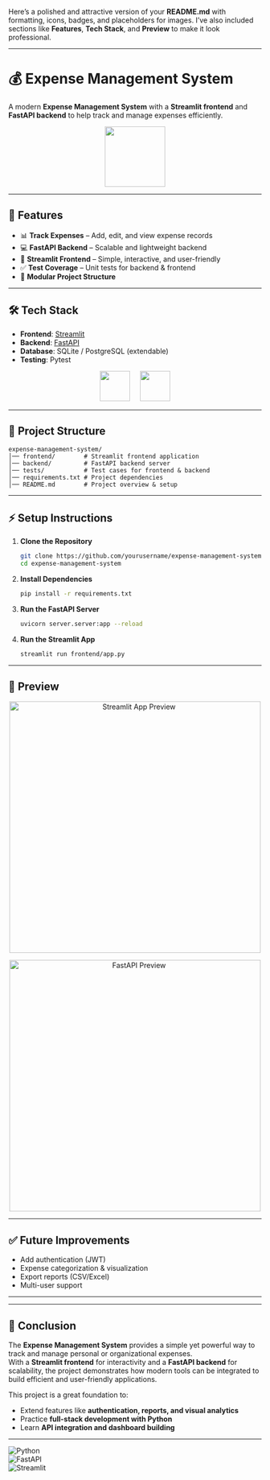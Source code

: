 Here’s a polished and attractive version of your **README.md** with formatting, icons, badges, and placeholders for images. I’ve also included sections like **Features**, **Tech Stack**, and **Preview** to make it look professional.

---

# 💰 Expense Management System

A modern **Expense Management System** with a **Streamlit frontend** and **FastAPI backend** to help track and manage expenses efficiently.

<p align="center">
  <img src="https://img.icons8.com/external-flat-juicy-fish/344/external-expense-finance-flat-flat-juicy-fish.png" width="120"/>
</p>  

---

## 🚀 Features

* 📊 **Track Expenses** – Add, edit, and view expense records
* 💻 **FastAPI Backend** – Scalable and lightweight backend
* 🎨 **Streamlit Frontend** – Simple, interactive, and user-friendly
* ✅ **Test Coverage** – Unit tests for backend & frontend
* 📂 **Modular Project Structure**

---

## 🛠️ Tech Stack

* **Frontend**: [Streamlit](https://streamlit.io/)
* **Backend**: [FastAPI](https://fastapi.tiangolo.com/)
* **Database**: SQLite / PostgreSQL (extendable)
* **Testing**: Pytest

<p align="center">
  <img src="https://streamlit.io/images/brand/streamlit-mark-color.png" height="60" />
  &nbsp;&nbsp;&nbsp;
  <img src="https://fastapi.tiangolo.com/img/logo-margin/logo-teal.png" height="60" />
</p>  

---

## 📂 Project Structure

```
expense-management-system/
│── frontend/        # Streamlit frontend application
│── backend/         # FastAPI backend server
│── tests/           # Test cases for frontend & backend
│── requirements.txt # Project dependencies
│── README.md        # Project overview & setup
```

---

## ⚡ Setup Instructions

1. **Clone the Repository**

   ```bash
   git clone https://github.com/yourusername/expense-management-system.git
   cd expense-management-system
   ```

2. **Install Dependencies**

   ```bash
   pip install -r requirements.txt
   ```

3. **Run the FastAPI Server**

   ```bash
   uvicorn server.server:app --reload
   ```

4. **Run the Streamlit App**

   ```bash
   streamlit run frontend/app.py
   ```

---

## 🎥 Preview
 

<p align="center">
  <img src="https://raw.githubusercontent.com/streamlit/streamlit/develop/docs/_static/img/logo-light.png" 
       alt="Streamlit App Preview" width="500"/>
</p>  

<p align="center">
  <img src="https://fastapi.tiangolo.com/img/logo-margin/logo-teal.png" 
       alt="FastAPI Preview" width="500"/>
</p>  
 
---

## ✅ Future Improvements

* Add authentication (JWT)
* Expense categorization & visualization
* Export reports (CSV/Excel)
* Multi-user support

---
---

## 🏁 Conclusion  

The **Expense Management System** provides a simple yet powerful way to track and manage personal or organizational expenses.  
With a **Streamlit frontend** for interactivity and a **FastAPI backend** for scalability, the project demonstrates how modern tools can be integrated to build efficient and user-friendly applications.  

This project is a great foundation to:  
- Extend features like **authentication, reports, and visual analytics**  
- Practice **full-stack development with Python**  
- Learn **API integration and dashboard building**  

--------


![Python](https://img.shields.io/badge/python-3.9%2B-blue)  
![FastAPI](https://img.shields.io/badge/FastAPI-0.95+-green)  
![Streamlit](https://img.shields.io/badge/Streamlit-Latest-red)  





